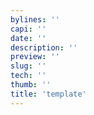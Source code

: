 ```yaml
---
bylines: ''
capi: ''
date: ''
description: ''
preview: ''
slug: ''
tech: ''
thumb: ''
title: 'template'
---
```

